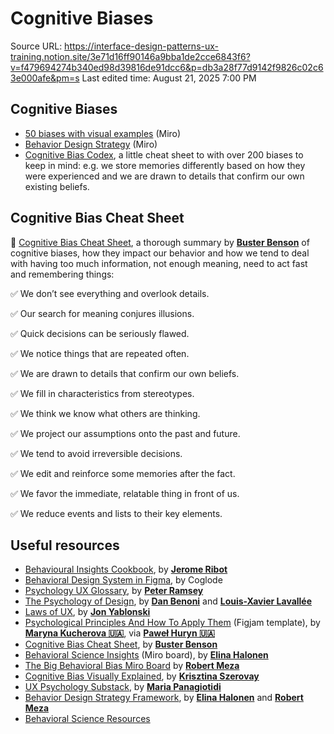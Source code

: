 # Cognitive Biases

Source URL: https://interface-design-patterns-ux-training.notion.site/3e71d16ff90146a9bba1de2cce6843f6?v=f479694274b340ed98d39816de91dcc6&p=db3a28f77d9142f9826c02c63e000afe&pm=s
Last edited time: August 21, 2025 7:00 PM

## Cognitive Biases

- [50 biases with visual examples](https://miro.com/app/board/uXjVP5oxtYw=/) (Miro)
- [Behavior Design Strategy](https://miro.com/app/board/uXjVPdtYRyM=/) (Miro)
- [Cognitive Bias Codex](https://www.sog.unc.edu/sites/www.sog.unc.edu/files/course_materials/Cognitive%20Biases%20Codex.pdf), a little cheat sheet to with over 200 biases to keep in mind: e.g. we store memories differently based on how they were experienced and we are drawn to details that confirm our own existing beliefs.

## Cognitive Bias Cheat Sheet

🧠 [Cognitive Bias Cheat Sheet](https://betterhumans.pub/cognitive-bias-cheat-sheet-55a472476b18), a thorough summary by [**Buster Benson**](https://www.linkedin.com/feed/#) of cognitive biases, how they impact our behavior and how we tend to deal with having too much information, not enough meaning, need to act fast and remembering things:

✅ We don’t see everything and overlook details.

✅ Our search for meaning conjures illusions.

✅ Quick decisions can be seriously flawed.

✅ We notice things that are repeated often.

✅ We are drawn to details that confirm our own beliefs.

✅ We fill in characteristics from stereotypes.

✅ We think we know what others are thinking.

✅ We project our assumptions onto the past and future.

✅ We tend to avoid irreversible decisions.

✅ We edit and reinforce some memories after the fact.

✅ We favor the immediate, relatable thing in front of us.

✅ We reduce events and lists to their key elements.

## Useful resources

- [Behavioural Insights Cookbook](https://www.coglode.com/cookbook), by [**Jerome Ribot**](https://www.linkedin.com/feed/#)
- [Behavioral Design System in Figma](https://www.coglode.com/figma), by Coglode
- [Psychology UX Glossary](https://builtformars.com/ux-glossary), by [**Peter Ramsey**](https://www.linkedin.com/feed/#)
- [The Psychology of Design](https://growth.design/psychology), by [**Dan Benoni**](https://www.linkedin.com/feed/#) and [**Louis-Xavier Lavallée**](https://www.linkedin.com/feed/#)
- [Laws of UX](https://lawsofux.com/), by [**Jon Yablonski**](https://www.linkedin.com/feed/#)
- [Psychological Principles And How To Apply Them](https://www.figma.com/community/file/1264068588064683892/Users-behaviour-for-PM-(Psychology-principles-%26-Cognitive-biases)) (Figjam template), by [**Maryna Kucherova 🇺🇦**](https://www.linkedin.com/feed/#), via [**Paweł Huryn 🇺🇦**](https://www.linkedin.com/feed/#)
- [Cognitive Bias Cheat Sheet](https://betterhumans.pub/cognitive-bias-cheat-sheet-55a472476b18), by [**Buster Benson**](https://www.linkedin.com/feed/#)
- [Behavioral Science Insights](https://miro.com/app/board/uXjVPIaVqYo=/) (Miro board), by [**Elina Halonen**](https://www.linkedin.com/feed/#)
- [The Big Behavioral Bias Miro Board](https://miro.com/app/board/uXjVP5oxtYw=/) by [**Robert Meza**](https://www.linkedin.com/feed/#)
- [Cognitive Bias Visually Explained](https://sketchplanations.com/tags/cognitive-bias), by [**Krisztina Szerovay**](https://www.linkedin.com/feed/#)
- [UX Psychology Substack](https://uxpsychology.substack.com/), by [**Maria Panagiotidi**](https://www.linkedin.com/feed/#)
- [Behavior Design Strategy Framework](https://miro.com/app/board/uXjVPdtYRyM=/), by [**Elina Halonen**](https://www.linkedin.com/feed/#) and [**Robert Meza**](https://www.linkedin.com/feed/#)
- [Behavioral Science Resources](https://www.besci.org/)